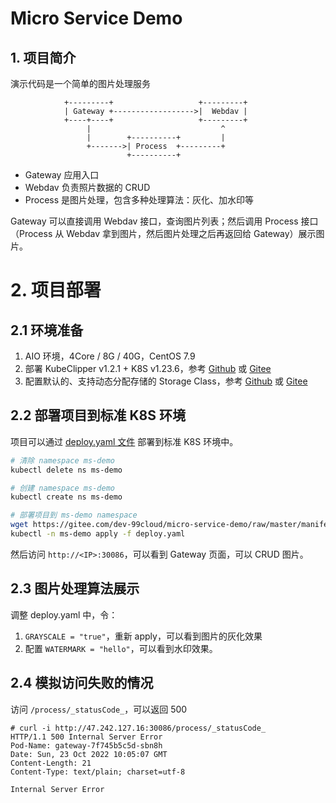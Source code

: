 # Micro Service Demo

## 1. 项目简介

演示代码是一个简单的图片处理服务

```text
            +---------+                   +---------+
            | Gateway +------------------>|  Webdav |
            +----+----+                   +---------+
                 |                             ^
                 |        +----------+         |
                 +------->| Process  +---------+
                          +----------+
```

- Gateway 应用入口
- Webdav 负责照片数据的 CRUD
- Process 是图片处理，包含多种处理算法：灰化、加水印等

Gateway 可以直接调用 Webdav 接口，查询图片列表；然后调用 Process 接口（Process 从 Webdav 拿到图片，然后图片处理之后再返回给 Gateway）展示图片。

# 2. 项目部署

## 2.1 环境准备

1. AIO 环境，4Core / 8G / 40G，CentOS 7.9
2. 部署 KubeClipper v1.2.1 + K8S v1.23.6，参考 [Github](https://github.com/wu-wenxiang/lab-kubernetes/blob/master/doc/cloudnative-and-mircoservice.md#322-%E5%AE%89%E8%A3%85-k8s-1236) 或 [Gitee](https://gitee.com/wu-wen-xiang/lab-kubernetes/blob/master/doc/cloudnative-and-mircoservice.md#322-%E5%AE%89%E8%A3%85-k8s-1236)
3. 配置默认的、支持动态分配存储的 Storage Class，参考 [Github](https://github.com/wu-wenxiang/lab-kubernetes/blob/master/doc/kubernetes-best-practices.md#45-local-%E5%92%8C%E5%8A%A8%E6%80%81%E5%88%86%E9%85%8D) 或 [Gitee](https://gitee.com/wu-wen-xiang/lab-kubernetes/blob/master/doc/kubernetes-best-practices.md#45-local-%E5%92%8C%E5%8A%A8%E6%80%81%E5%88%86%E9%85%8D)

## 2.2 部署项目到标准 K8S 环境

项目可以通过 [deploy.yaml 文件](manifest/deploy.yaml) 部署到标准 K8S 环境中。

```bash
# 清除 namespace ms-demo
kubectl delete ns ms-demo

# 创建 namespace ms-demo
kubectl create ns ms-demo

# 部署项目到 ms-demo namespace
wget https://gitee.com/dev-99cloud/micro-service-demo/raw/master/manifest/deploy.yaml
kubectl -n ms-demo apply -f deploy.yaml
```

然后访问 `http://<IP>:30086`，可以看到 Gateway 页面，可以 CRUD 图片。

## 2.3 图片处理算法展示

调整 deploy.yaml 中，令：

1. `GRAYSCALE = "true"`，重新 apply，可以看到图片的灰化效果
1. 配置 `WATERMARK = "hello"`，可以看到水印效果。

## 2.4 模拟访问失败的情况

访问 `/process/_statusCode_`，可以返回 500

```console
# curl -i http://47.242.127.16:30086/process/_statusCode_
HTTP/1.1 500 Internal Server Error
Pod-Name: gateway-7f745b5c5d-sbn8h
Date: Sun, 23 Oct 2022 10:05:07 GMT
Content-Length: 21
Content-Type: text/plain; charset=utf-8

Internal Server Error
```
